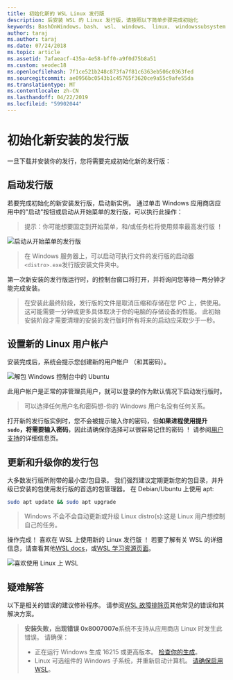 ```yaml
---
title: 初始化新的 WSL Linux 发行版
description: 后安装 WSL 的 Linux 发行版，请按照以下简单步骤完成初始化
keywords: BashOnWindows，bash、 wsl、 windows、 linux、 windowssubsystem、 ubuntu、 debian、 suse、 windows 10 的 windows 子系统
author: taraj
ms.author: taraj
ms.date: 07/24/2018
ms.topic: article
ms.assetid: 7afaeacf-435a-4e58-bff0-a9f0d75b8a51
ms.custom: seodec18
ms.openlocfilehash: 7f1ce521b248c873fa7f81c6363eb506c0363fed
ms.sourcegitcommit: ae0956bc0543b1c45765f3620ce9a55c9afe55da
ms.translationtype: MT
ms.contentlocale: zh-CN
ms.lasthandoff: 04/22/2019
ms.locfileid: "59902044"
---
```

# <a name="initializing-a-newly-installed-distro"></a>初始化新安装的发行版
一旦下载并安装你的发行，您将需要完成初始化新的发行版：

## <a name="launch-a-distro"></a>启动发行版
若要完成初始化的新安装发行版，启动新实例。 通过单击 Windows 应用商店应用中的"启动"按钮或启动从开始菜单的发行版，可以执行此操作：

> 提示：你可能想要固定到开始菜单，和/或任务栏将使用频率最高发行版 ！

![启动从开始菜单的发行版](media/start-menu.png)

> 在 Windows 服务器上，可以启动可执行文件的发行版的启动器`<distro>.exe`发行版安装文件夹中。

第一次新安装的发行版运行时，的控制台窗口将打开，并将询问您等待一两分钟才能完成安装。

> 在安装此最终阶段，发行版的文件是取消压缩和存储在您 PC 上，供使用。 这可能需要一分钟或更多具体取决于你的电脑的存储设备的性能。 此初始安装阶段才需要清理的安装的发行版时所有将来的启动应采取少于一秒。

## <a name="setting-up-a-new-linux-user-account"></a>设置新的 Linux 用户帐户

安装完成后，系统会提示您创建新的用户帐户 （和其密码）。 

![解包 Windows 控制台中的 Ubuntu](media/UbuntuInstall.png)

此用户帐户是正常的非管理员用户，就可以登录的作为默认情况下启动发行版时。

> 可以选择任何用户名和密码想-你的 Windows 用户名没有任何关系。 

打开新的发行版实例时，您不会被提示输入你的密码，但**如果进程使用提升`sudo`，将需要输入密码**，因此请确保你选择可以很容易记住的密码 ！ 请参阅[用户支持](user-support.md)的详细信息页。

## <a name="update--upgrade-your-distros-packages"></a>更新和升级你的发行包

大多数发行版所附带的最小空/包目录。 我们强烈建议定期更新您的包目录，并升级已安装的包使用发行版的首选的包管理器。 在 Debian/Ubuntu 上使用 apt:

```bash
sudo apt update && sudo apt upgrade
```

> Windows 不会不会自动更新或升级 Linux distro(s):这是 Linux 用户想控制自己的任务。

操作完成！ 喜欢在 WSL 上使用新的 Linux 发行版 ！ 若要了解有关 WSL 的详细信息，请查看其他[WSL docs](https://aka.ms/wsldocs)，或[WSL 学习资源页面](https://aka.ms/learnwsl)。

![喜欢使用 Linux 上 WSL](media/linux-on-wsl.png)

## <a name="troubleshooting"></a>疑难解答

以下是相关的错误的建议修补程序。 请参阅[WSL 故障排除页](troubleshooting.md)其他常见的错误和其解决方案。

> **安装失败，出现错误 0x8007007e**系统不支持从应用商店 Linux 时发生此错误。  请确保：
> * 正在运行 Windows 生成 16215 或更高版本。 [检查你的生成](troubleshooting.md#check-your-build-number)。
> * Linux 可选组件的 Windows 子系统，并重新启动计算机。  [请确保启用 WSL](troubleshooting.md#confirm-wsl-is-enabled)。
